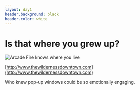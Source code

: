 ```yaml
---
layout: day1
header.background: black
header.color: white
---
```


Is that where you grew up?
==========================

![Arcade Fire knows where you live](http://www.chromeexperiments.com/img/arcade-fire/header-home.jpg)

[http://www.thewildernessdowntown.com](http://www.thewildernessdowntown.com)

Who knew pop-up windows could be so emotionally engaging.

